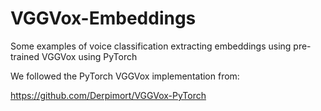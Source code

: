 # VGGVox-Embeddings

Some examples of voice classification extracting embeddings using pre-trained VGGVox using PyTorch


We followed the PyTorch VGGVox implementation from:

https://github.com/Derpimort/VGGVox-PyTorch
